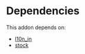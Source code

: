 # Dependencies

This addon depends on:

- [l10n_in](https://github.com/bringout/oca-ocb-l10n_asia-pacific/tree/3deb3ce0891f8fe39cc5ba0240f46fb565d48bce/odoo-bringout-oca-ocb-l10n_in)
- [stock](https://github.com/bringout/oca-ocb-warehouse/tree/3e067eb100be2ddf743af8f74cbee58df4eb6bb0/odoo-bringout-oca-ocb-stock)
